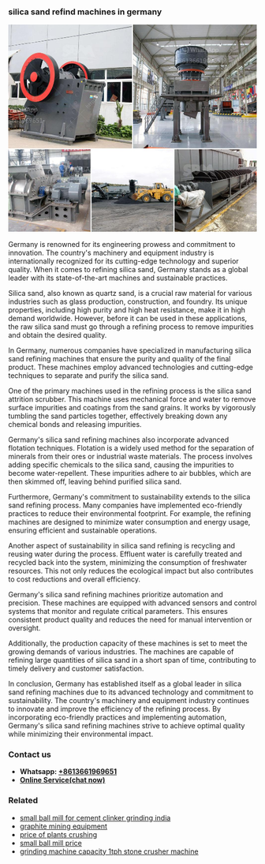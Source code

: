 <h3>silica sand refind machines in germany</h3><img src='1706754174.jpg' alt=''><p>Germany is renowned for its engineering prowess and commitment to innovation. The country's machinery and equipment industry is internationally recognized for its cutting-edge technology and superior quality. When it comes to refining silica sand, Germany stands as a global leader with its state-of-the-art machines and sustainable practices.</p><p>Silica sand, also known as quartz sand, is a crucial raw material for various industries such as glass production, construction, and foundry. Its unique properties, including high purity and high heat resistance, make it in high demand worldwide. However, before it can be used in these applications, the raw silica sand must go through a refining process to remove impurities and obtain the desired quality.</p><p>In Germany, numerous companies have specialized in manufacturing silica sand refining machines that ensure the purity and quality of the final product. These machines employ advanced technologies and cutting-edge techniques to separate and purify the silica sand.</p><p>One of the primary machines used in the refining process is the silica sand attrition scrubber. This machine uses mechanical force and water to remove surface impurities and coatings from the sand grains. It works by vigorously tumbling the sand particles together, effectively breaking down any chemical bonds and releasing impurities.</p><p>Germany's silica sand refining machines also incorporate advanced flotation techniques. Flotation is a widely used method for the separation of minerals from their ores or industrial waste materials. The process involves adding specific chemicals to the silica sand, causing the impurities to become water-repellent. These impurities adhere to air bubbles, which are then skimmed off, leaving behind purified silica sand.</p><p>Furthermore, Germany's commitment to sustainability extends to the silica sand refining process. Many companies have implemented eco-friendly practices to reduce their environmental footprint. For example, the refining machines are designed to minimize water consumption and energy usage, ensuring efficient and sustainable operations.</p><p>Another aspect of sustainability in silica sand refining is recycling and reusing water during the process. Effluent water is carefully treated and recycled back into the system, minimizing the consumption of freshwater resources. This not only reduces the ecological impact but also contributes to cost reductions and overall efficiency.</p><p>Germany's silica sand refining machines prioritize automation and precision. These machines are equipped with advanced sensors and control systems that monitor and regulate critical parameters. This ensures consistent product quality and reduces the need for manual intervention or oversight.</p><p>Additionally, the production capacity of these machines is set to meet the growing demands of various industries. The machines are capable of refining large quantities of silica sand in a short span of time, contributing to timely delivery and customer satisfaction.</p><p>In conclusion, Germany has established itself as a global leader in silica sand refining machines due to its advanced technology and commitment to sustainability. The country's machinery and equipment industry continues to innovate and improve the efficiency of the refining process. By incorporating eco-friendly practices and implementing automation, Germany's silica sand refining machines strive to achieve optimal quality while minimizing their environmental impact.</p><h3>Contact us</h3><ul><li><strong>Whatsapp:&nbsp;<a href="https://wa.me/8613661969651">+8613661969651</a></strong></li><li><a href="https://swt.shibang-china.com/?git&amp;zhl&amp;silica sand refind machines in germany"><strong>Online Service(chat now)</strong></a></li></ul><h3>Related</h3><ul><li><a href='small ball mill for cement clinker grinding india.md'>small ball mill for cement clinker grinding india</a></li><li><a href='graphite mining equipment.md'>graphite mining equipment</a></li><li><a href='price of plants crushing.md'>price of plants crushing</a></li><li><a href='small ball mill price.md'>small ball mill price</a></li><li><a href='grinding machine capacity 1tph stone crusher machine.md'>grinding machine capacity 1tph stone crusher machine</a></li></ul>